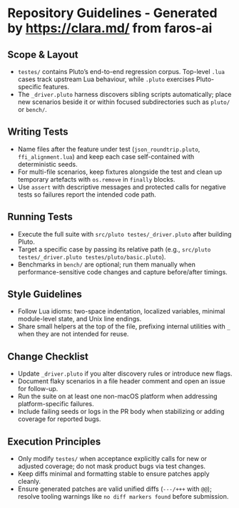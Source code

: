 # Repository Guidelines - Generated by https://clara.md/ from faros-ai 

## Scope & Layout
- `testes/` contains Pluto’s end-to-end regression corpus. Top-level `.lua` cases track upstream Lua behaviour, while `.pluto` exercises Pluto-specific features.
- The `_driver.pluto` harness discovers sibling scripts automatically; place new scenarios beside it or within focused subdirectories such as `pluto/` or `bench/`.

## Writing Tests
- Name files after the feature under test (`json_roundtrip.pluto`, `ffi_alignment.lua`) and keep each case self-contained with deterministic seeds.
- For multi-file scenarios, keep fixtures alongside the test and clean up temporary artefacts with `os.remove` in `finally` blocks.
- Use `assert` with descriptive messages and protected calls for negative tests so failures report the intended code path.

## Running Tests
- Execute the full suite with `src/pluto testes/_driver.pluto` after building Pluto.
- Target a specific case by passing its relative path (e.g., `src/pluto testes/_driver.pluto testes/pluto/basic.pluto`).
- Benchmarks in `bench/` are optional; run them manually when performance-sensitive code changes and capture before/after timings.

## Style Guidelines
- Follow Lua idioms: two-space indentation, localized variables, minimal module-level state, and Unix line endings.
- Share small helpers at the top of the file, prefixing internal utilities with `_` when they are not intended for reuse.

## Change Checklist
- Update `_driver.pluto` if you alter discovery rules or introduce new flags.
- Document flaky scenarios in a file header comment and open an issue for follow-up.
- Run the suite on at least one non-macOS platform when addressing platform-specific failures.
- Include failing seeds or logs in the PR body when stabilizing or adding coverage for reported bugs.

## Execution Principles
- Only modify `testes/` when acceptance explicitly calls for new or adjusted coverage; do not mask product bugs via test changes.
- Keep diffs minimal and formatting stable to ensure patches apply cleanly.
- Ensure generated patches are valid unified diffs (`---/+++` with `@@`); resolve tooling warnings like `no diff markers found` before submission.
